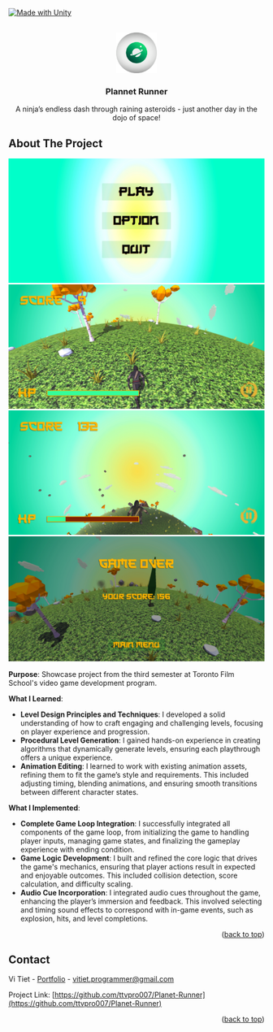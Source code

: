 <!-- Improved compatibility of back to top link: See: https://github.com/othneildrew/Best-README-Template/pull/73 -->
<a id="readme-top"></a>
<!--
*** Thanks for checking out the Best-README-Template. If you have a suggestion
*** that would make this better, please fork the repo and create a pull request
*** or simply open an issue with the tag "enhancement".
*** Don't forget to give the project a star!
*** Thanks again! Now go create something AMAZING! :D
-->

<!-- BADGES -->
[![Made with Unity](https://img.shields.io/badge/Made%20with-Unity-57b9d3.svg?style=flat&logo=unity)](https://unity3d.com)

<!-- PROJECT LOGO -->
<br />
<div align="center">
  <a href="https://github.com/ttvpro007/Planet-Runner/">
    <img src="Images/logo-cropped.png" alt="Logo" width="80" height="80">
  </a>

  <h3 align="center">Plannet Runner</h3>

  <p align="center">
    A ninja’s endless dash through raining asteroids - just another day in the dojo of space!
  </p>
</div>

<!-- ABOUT THE PROJECT -->
## About The Project

![Menu Scene][menu-scene-screenshot]
![Run!][level1-1-screenshot]
![I believe I can fly!!!][level1-2-screenshot]
![Try again?][level1-3-screenshot]

**Purpose**: Showcase project from the third semester at Toronto Film School's video game development program.

**What I Learned**:
- **Level Design Principles and Techniques**: I developed a solid understanding of how to craft engaging and challenging levels, focusing on player experience and progression.
- **Procedural Level Generation**: I gained hands-on experience in creating algorithms that dynamically generate levels, ensuring each playthrough offers a unique experience.
- **Animation Editing**: I learned to work with existing animation assets, refining them to fit the game’s style and requirements. This included adjusting timing, blending animations, and ensuring smooth transitions between different character states.

**What I Implemented**:
- **Complete Game Loop Integration**: I successfully integrated all components of the game loop, from initializing the game to handling player inputs, managing game states, and finalizing the gameplay experience with ending condition.
- **Game Logic Development**: I built and refined the core logic that drives the game's mechanics, ensuring that player actions result in expected and enjoyable outcomes. This included collision detection, score calculation, and difficulty scaling.
- **Audio Cue Incorporation**: I integrated audio cues throughout the game, enhancing the player’s immersion and feedback. This involved selecting and timing sound effects to correspond with in-game events, such as explosion, hits, and level completions.



<p align="right">(<a href="#readme-top">back to top</a>)</p>

<!-- CONTACT -->
## Contact

Vi Tiet - [Portfolio](https://ttvpro007.github.io/) - vitiet.programmer@gmail.com

Project Link: [https://github.com/ttvpro007/Planet-Runner](https://github.com/ttvpro007/Planet-Runner)

<p align="right">(<a href="#readme-top">back to top</a>)</p>

<!-- MARKDOWN LINKS & IMAGES -->
<!-- https://www.markdownguide.org/basic-syntax/#reference-style-links -->
[contributors-shield]: https://img.shields.io/github/contributors/othneildrew/Best-README-Template.svg?style=for-the-badge
[contributors-url]: https://github.com/othneildrew/Best-README-Template/graphs/contributors
[forks-shield]: https://img.shields.io/github/forks/othneildrew/Best-README-Template.svg?style=for-the-badge
[forks-url]: https://github.com/othneildrew/Best-README-Template/network/members
[stars-shield]: https://img.shields.io/github/stars/othneildrew/Best-README-Template.svg?style=for-the-badge
[stars-url]: https://github.com/othneildrew/Best-README-Template/stargazers
[issues-shield]: https://img.shields.io/github/issues/othneildrew/Best-README-Template.svg?style=for-the-badge
[issues-url]: https://github.com/othneildrew/Best-README-Template/issues
[license-shield]: https://img.shields.io/github/license/othneildrew/Best-README-Template.svg?style=for-the-badge
[license-url]: https://github.com/othneildrew/Best-README-Template/blob/master/LICENSE.txt
[linkedin-shield]: https://img.shields.io/badge/-LinkedIn-black.svg?style=for-the-badge&logo=linkedin&colorB=555
[linkedin-url]: https://www.linkedin.com/in/vitiet-programmer
[menu-scene-screenshot]: Images/menu.jpg
[level1-1-screenshot]: Images/level1-1.jpg
[level1-2-screenshot]: Images/level1-2.jpg
[level1-3-screenshot]: Images/level1-3.jpg
[Made-with-Unity]: https://img.shields.io/badge/Made%20with-Unity-57b9d3.svg?style=flat&logo=unity
[Unity-url]: https://unity3d.com
[Next.js]: https://img.shields.io/badge/next.js-000000?style=for-the-badge&logo=nextdotjs&logoColor=white
[Next-url]: https://nextjs.org/
[React.js]: https://img.shields.io/badge/React-20232A?style=for-the-badge&logo=react&logoColor=61DAFB
[React-url]: https://reactjs.org/
[Vue.js]: https://img.shields.io/badge/Vue.js-35495E?style=for-the-badge&logo=vuedotjs&logoColor=4FC08D
[Vue-url]: https://vuejs.org/
[Angular.io]: https://img.shields.io/badge/Angular-DD0031?style=for-the-badge&logo=angular&logoColor=white
[Angular-url]: https://angular.io/
[Svelte.dev]: https://img.shields.io/badge/Svelte-4A4A55?style=for-the-badge&logo=svelte&logoColor=FF3E00
[Svelte-url]: https://svelte.dev/
[Laravel.com]: https://img.shields.io/badge/Laravel-FF2D20?style=for-the-badge&logo=laravel&logoColor=white
[Laravel-url]: https://laravel.com
[Bootstrap.com]: https://img.shields.io/badge/Bootstrap-563D7C?style=for-the-badge&logo=bootstrap&logoColor=white
[Bootstrap-url]: https://getbootstrap.com
[JQuery.com]: https://img.shields.io/badge/jQuery-0769AD?style=for-the-badge&logo=jquery&logoColor=white
[JQuery-url]: https://jquery.com 

